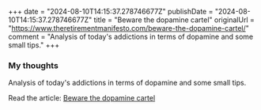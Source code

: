+++
date = "2024-08-10T14:15:37.278746677Z"
publishDate = "2024-08-10T14:15:37.278746677Z"
title = "Beware the dopamine cartel"
originalUrl = "https://www.theretirementmanifesto.com/beware-the-dopamine-cartel/"
comment = "Analysis of today's addictions in terms of dopamine and some small tips."
+++

### My thoughts

Analysis of today's addictions in terms of dopamine and some small tips.

Read the article: [Beware the dopamine cartel](https://www.theretirementmanifesto.com/beware-the-dopamine-cartel/)
